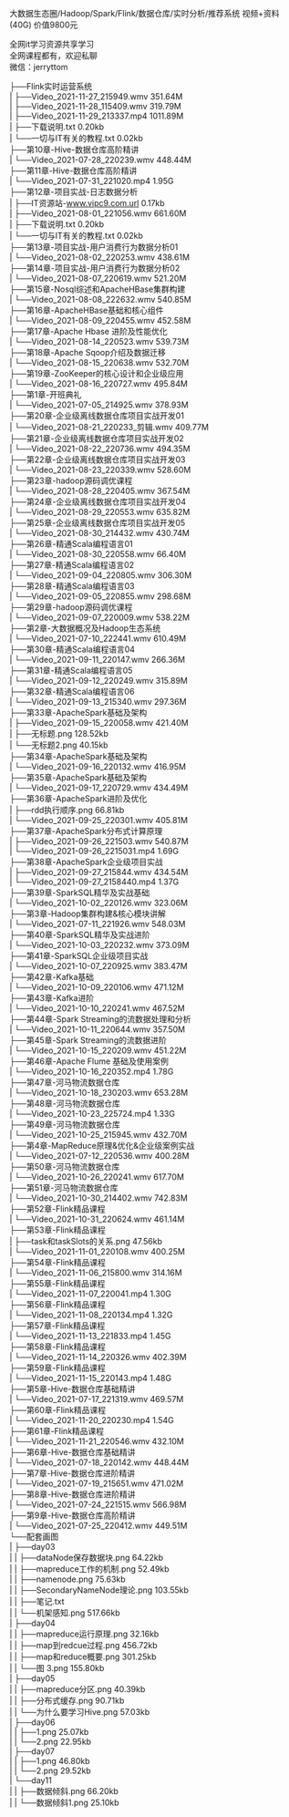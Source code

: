 大数据生态圈/Hadoop/Spark/Flink/数据仓库/实时分析/推荐系统 视频+资料(40G) 价值9800元

全网it学习资源共享学习<br>全网课程都有，欢迎私聊<br>微信：jerryttom<br>

├──Flink实时运营系统<br> | ├──Video_2021-11-27_215949.wmv 351.64M<br> | ├──Video_2021-11-28_115409.wmv 319.79M<br> | ├──Video_2021-11-29_213337.mp4 1011.89M<br> | ├──下载说明.txt 0.20kb<br> | └──一切与IT有关的教程.txt 0.02kb<br> ├──第10章-Hive-数据仓库高阶精讲<br> | └──Video_2021-07-28_220239.wmv 448.44M<br> ├──第11章-Hive-数据仓库高阶精讲<br> | └──Video_2021-07-31_221020.mp4 1.95G<br> ├──第12章-项目实战-日志数据分析<br> | ├──IT资源站-www.vipc9.com.url 0.17kb<br> | ├──Video_2021-08-01_221056.wmv 661.60M<br> | ├──下载说明.txt 0.20kb<br> | └──一切与IT有关的教程.txt 0.02kb<br> ├──第13章-项目实战-用户消费行为数据分析01<br> | └──Video_2021-08-02_220253.wmv 438.61M<br> ├──第14章-项目实战-用户消费行为数据分析02<br> | └──Video_2021-08-07_220619.wmv 521.20M<br> ├──第15章-Nosql综述和ApacheHBase集群构建<br> | └──Video_2021-08-08_222632.wmv 540.85M<br> ├──第16章-ApacheHBase基础和核心组件<br> | └──Video_2021-08-09_220455.wmv 452.58M<br> ├──第17章-Apache Hbase 进阶及性能优化<br> | └──Video_2021-08-14_220523.wmv 539.73M<br> ├──第18章-Apache Sqoop介绍及数据迁移<br> | └──Video_2021-08-15_220638.wmv 532.70M<br> ├──第19章-ZooKeeper的核心设计和企业级应用<br> | └──Video_2021-08-16_220727.wmv 495.84M<br> ├──第1章-开班典礼<br> | └──Video_2021-07-05_214925.wmv 378.93M<br> ├──第20章-企业级离线数据仓库项目实战开发01<br> | └──Video_2021-08-21_220233_剪辑.wmv 409.77M<br> ├──第21章-企业级离线数据仓库项目实战开发02<br> | └──Video_2021-08-22_220736.wmv 494.35M<br> ├──第22章-企业级离线数据仓库项目实战开发03<br> | └──Video_2021-08-23_220339.wmv 528.60M<br> ├──第23章-hadoop源码调优课程<br> | └──Video_2021-08-28_220405.wmv 367.54M<br> ├──第24章-企业级离线数据仓库项目实战开发04<br> | └──Video_2021-08-29_220553.wmv 635.82M<br> ├──第25章-企业级离线数据仓库项目实战开发05<br> | └──Video_2021-08-30_214432.wmv 430.74M<br> ├──第26章-精通Scala编程语言01<br> | └──Video_2021-08-30_220558.wmv 66.40M<br> ├──第27章-精通Scala编程语言02<br> | └──Video_2021-09-04_220805.wmv 306.30M<br> ├──第28章-精通Scala编程语言03<br> | └──Video_2021-09-05_220855.wmv 298.68M<br> ├──第29章-hadoop源码调优课程<br> | └──Video_2021-09-07_220009.wmv 538.22M<br> ├──第2章-大数据概况及Hadoop生态系统<br> | └──Video_2021-07-10_222441.wmv 610.49M<br> ├──第30章-精通Scala编程语言04<br> | └──Video_2021-09-11_220147.wmv 266.36M<br> ├──第31章-精通Scala编程语言05<br> | └──Video_2021-09-12_220249.wmv 315.89M<br> ├──第32章-精通Scala编程语言06<br> | └──Video_2021-09-13_215340.wmv 297.36M<br> ├──第33章-ApacheSpark基础及架构<br> | ├──Video_2021-09-15_220058.wmv 421.40M<br> | ├──无标题.png 128.52kb<br> | └──无标题2.png 40.15kb<br> ├──第34章-ApacheSpark基础及架构<br> | └──Video_2021-09-16_220132.wmv 416.95M<br> ├──第35章-ApacheSpark基础及架构<br> | └──Video_2021-09-17_220729.wmv 434.49M<br> ├──第36章-ApacheSpark进阶及优化<br> | ├──rdd执行顺序.png 66.81kb<br> | └──Video_2021-09-25_220301.wmv 405.81M<br> ├──第37章-ApacheSpark分布式计算原理<br> | ├──Video_2021-09-26_221503.wmv 540.87M<br> | └──Video_2021-09-26_2215031.mp4 1.69G<br> ├──第38章-ApacheSpark企业级项目实战<br> | ├──Video_2021-09-27_215844.wmv 434.54M<br> | └──Video_2021-09-27_2158440.mp4 1.37G<br> ├──第39章-SparkSQL精华及实战基础<br> | └──Video_2021-10-02_220126.wmv 323.06M<br> ├──第3章-Hadoop集群构建&amp;核心模块讲解<br> | └──Video_2021-07-11_221926.wmv 548.03M<br> ├──第40章-SparkSQL精华及实战进阶<br> | └──Video_2021-10-03_220232.wmv 373.09M<br> ├──第41章-SparkSQL企业级项目实战<br> | └──Video_2021-10-07_220925.wmv 383.47M<br> ├──第42章-Kafka基础<br> | └──Video_2021-10-09_220106.wmv 471.12M<br> ├──第43章-Kafka进阶<br> | └──Video_2021-10-10_220241.wmv 467.52M<br> ├──第44章-Spark Streaming的流数据处理和分析<br> | └──Video_2021-10-11_220644.wmv 357.50M<br> ├──第45章-Spark Streaming的流数据进阶<br> | └──Video_2021-10-15_220209.wmv 451.22M<br> ├──第46章-Apache Flume 基础及使用案例<br> | └──Video_2021-10-16_220352.mp4 1.78G<br> ├──第47章-河马物流数据仓库<br> | └──Video_2021-10-18_230203.wmv 653.28M<br> ├──第48章-河马物流数据仓库<br> | └──Video_2021-10-23_225724.mp4 1.33G<br> ├──第49章-河马物流数据仓库<br> | └──Video_2021-10-25_215945.wmv 432.70M<br> ├──第4章-MapReduce原理&amp;优化&amp;企业级案例实战<br> | └──Video_2021-07-12_220536.wmv 400.28M<br> ├──第50章-河马物流数据仓库<br> | └──Video_2021-10-26_220241.wmv 617.70M<br> ├──第51章-河马物流数据仓库<br> | └──Video_2021-10-30_214402.wmv 742.83M<br> ├──第52章-Flink精品课程<br> | └──Video_2021-10-31_220624.wmv 461.14M<br> ├──第53章-Flink精品课程<br> | ├──task和taskSlots的关系.png 47.56kb<br> | └──Video_2021-11-01_220108.wmv 400.25M<br> ├──第54章-Flink精品课程<br> | └──Video_2021-11-06_215800.wmv 314.16M<br> ├──第55章-Flink精品课程<br> | └──Video_2021-11-07_220041.mp4 1.30G<br> ├──第56章-Flink精品课程<br> | └──Video_2021-11-08_220134.mp4 1.32G<br> ├──第57章-Flink精品课程<br> | └──Video_2021-11-13_221833.mp4 1.45G<br> ├──第58章-Flink精品课程<br> | └──Video_2021-11-14_220326.wmv 402.39M<br> ├──第59章-Flink精品课程<br> | └──Video_2021-11-15_220143.mp4 1.48G<br> ├──第5章-Hive-数据仓库基础精讲<br> | └──Video_2021-07-17_221319.wmv 469.57M<br> ├──第60章-Flink精品课程<br> | └──Video_2021-11-20_220230.mp4 1.54G<br> ├──第61章-Flink精品课程<br> | └──Video_2021-11-21_220546.wmv 432.10M<br> ├──第6章-Hive-数据仓库基础精讲<br> | └──Video_2021-07-18_220142.wmv 448.44M<br> ├──第7章-Hive-数据仓库进阶精讲<br> | └──Video_2021-07-19_215651.wmv 471.02M<br> ├──第8章-Hive-数据仓库进阶精讲<br> | └──Video_2021-07-24_221515.wmv 566.98M<br> ├──第9章-Hive-数据仓库高阶精讲<br> | └──Video_2021-07-25_220412.wmv 449.51M<br> └──配套画图<br> | ├──day03<br> | | ├──dataNode保存数据块.png 64.22kb<br> | | ├──mapreduce工作的机制.png 52.49kb<br> | | ├──namenode.png 75.63kb<br> | | ├──SecondaryNameNode理论.png 103.55kb<br> | | ├──笔记.txt<br> | | └──机架感知.png 517.66kb<br> | ├──day04<br> | | ├──mapreduce运行原理.png 32.16kb<br> | | ├──map到redcue过程.png 456.72kb<br> | | ├──map和reduce概要.png 301.25kb<br> | | └──图 3.png 155.80kb<br> | ├──day05<br> | | ├──mapreduce分区.png 40.39kb<br> | | ├──分布式缓存.png 90.71kb<br> | | └──为什么要学习Hive.png 57.03kb<br> | ├──day06<br> | | ├──1.png 25.07kb<br> | | └──2.png 22.95kb<br> | ├──day07<br> | | ├──1.png 46.80kb<br> | | └──2.png 29.52kb<br> | └──day11<br> | | ├──数据倾斜.png 66.20kb<br> | | └──数据倾斜1.png 25.10kb